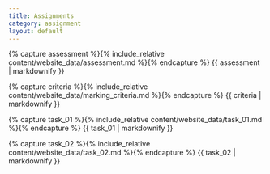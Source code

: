 ```yaml
---
title: Assignments
category: assignment
layout: default
---
```


{% capture assessment %}{% include_relative content/website_data/assessment.md %}{% endcapture %}
{{ assessment | markdownify }}

{% capture criteria %}{% include_relative content/website_data/marking_criteria.md %}{% endcapture %}
{{ criteria | markdownify }}

{% capture task_01 %}{% include_relative content/website_data/task_01.md %}{% endcapture %}
{{ task_01 | markdownify }}

{% capture task_02 %}{% include_relative content/website_data/task_02.md %}{% endcapture %}
{{ task_02 | markdownify }}


